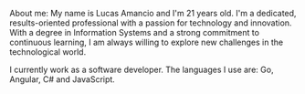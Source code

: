 About me: My name is Lucas Amancio and I'm 21 years old. I'm a dedicated, results-oriented professional with a passion for technology and innovation. With a degree in Information Systems and a strong commitment to continuous learning, I am always willing to explore new challenges in the technological world.

I currently work as a software developer. The languages I use are: Go, Angular, C# and JavaScript.


